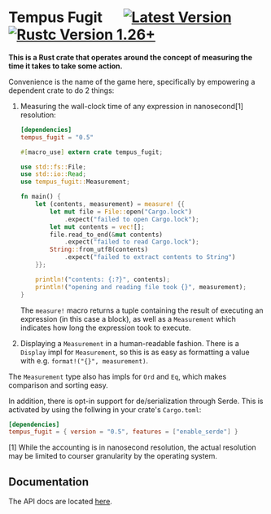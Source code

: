 # Tempus Fugit &emsp;  [![Latest Version]][crates.io] [![Rustc Version 1.26+]][rustc]

[Latest Version]: https://img.shields.io/crates/v/tempus_fugit.svg
[crates.io]: https://crates.io/crates/tempus_fugit
[Rustc Version 1.26+]: https://img.shields.io/badge/rustc-1.26+-lightgray.svg
[rustc]: https://nothing.here


**This is a Rust crate that operates around the concept of measuring the time it
takes to take some action.**

Convenience is the name of the game here, specifically by empowering a dependent
crate to do 2 things:

1. Measuring the wall-clock time of any expression in nanosecond[1] resolution:
    ```toml
    [dependencies]
    tempus_fugit = "0.5"
    ```

    ``` rust
    #[macro_use] extern crate tempus_fugit;

    use std::fs::File;
    use std::io::Read;
    use tempus_fugit::Measurement;

    fn main() {
        let (contents, measurement) = measure! {{
            let mut file = File::open("Cargo.lock")
                .expect("failed to open Cargo.lock");
            let mut contents = vec![];
            file.read_to_end(&mut contents)
                .expect("failed to read Cargo.lock");
            String::from_utf8(contents)
                .expect("failed to extract contents to String")
        }};

        println!("contents: {:?}", contents);
        println!("opening and reading file took {}", measurement);
    }
    ```

    The `measure!` macro returns a tuple containing the result of executing
    an expression (in this case a block), as well as a `Measurement` which
    indicates how long the expression took to execute.


2. Displaying a `Measurement` in a human-readable fashion.
   There is a `Display` impl for `Measurement`, so this is as easy as
   formatting a value with e.g. `format!("{}", measurement)`.


The `Measurement` type also has impls for `Ord` and `Eq`, which makes
comparison and sorting easy.

In addition, there is opt-in support for de/serialization through Serde.
This is activated by using the follwing in your crate's `Cargo.toml`:

``` toml
[dependencies]
tempus_fugit = { version = "0.5", features = ["enable_serde"] }

```



[1] While the accounting is in nanosecond resolution, the actual resolution may
    be limited to courser granularity by the operating system.


## Documentation

The API docs are located [here](https://docs.rs/tempus_fugit/).

